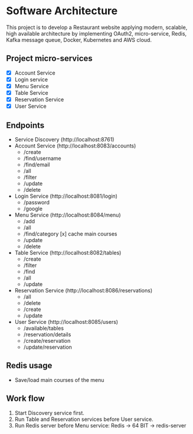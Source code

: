 # Software Architecture
This project is to develop a Restaurant website applying modern, scalable, high available architecture by implementing OAuth2, micro-service, Redis, Kafka message queue, Docker, Kubernetes and AWS cloud. 

## Project micro-services  
- [x] Account Service
- [x] Login service     
- [x] Menu Service
- [x] Table Service
- [x] Reservation Service
- [x] User Service
 
## Endpoints
- Service Discovery (http://localhost:8761)
- Account Service (http://localhost:8083/accounts)
    - /create 
    - /find/username
    - /find/email
    - /all
    - /filter
    - /update
    - /delete
- Login Service (http://localhost:8081/login)
    - /password
    - /google
- Menu Service (http://localhost:8084/menu)
    - /add
    - /all
    - /find/category 
        [x] cache main courses
    - /update
    - /delete
- Table Service (http://localhost:8082/tables)
    - /create
    - /filter
    - /find
    - /all
    - /update
- Reservation Service (http://localhost:8086/reservations)
    - /all
    - /delete
    - /create
    - /update
- User Service (http://localhost:8085/users)
    - /available/tables
    - /reservation/details
    - /create/reservation
    - /update/reservation

## Redis usage
- Save/load main courses of the menu

## Work flow
1. Start Discovery service first.
2. Run Table and Reservation services before User service.
3. Run Redis server before Menu service: Redis -> 64 BIT -> redis-server